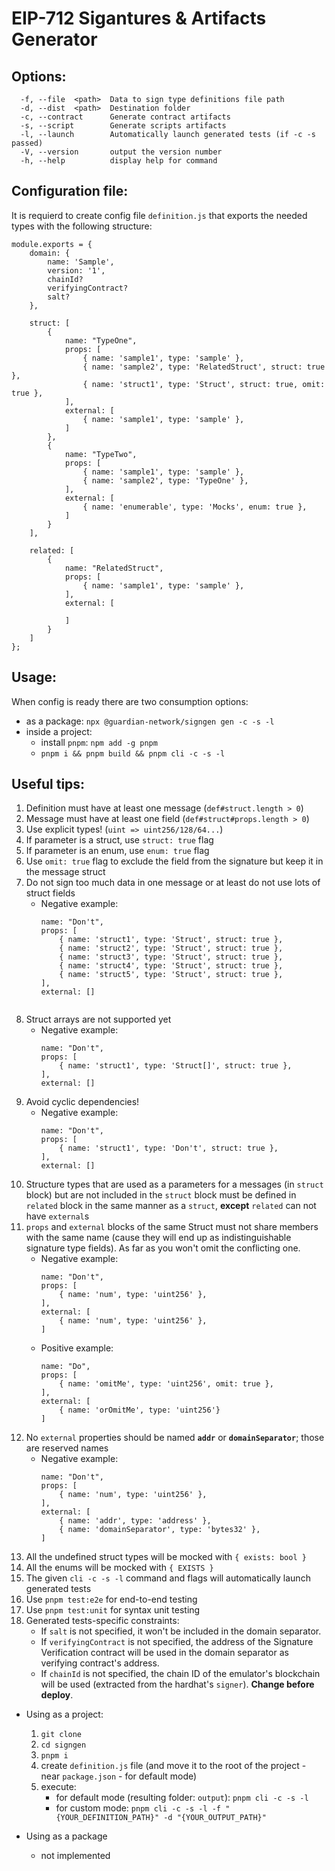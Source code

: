 # EIP-712 Sigantures & Artifacts Generator

## Options:
```
  -f, --file  <path>  Data to sign type definitions file path
  -d, --dist  <path>  Destination folder
  -c, --contract      Generate contract artifacts
  -s, --script        Generate scripts artifacts
  -l, --launch        Automatically launch generated tests (if -c -s passed)
  -V, --version       output the version number
  -h, --help          display help for command
```

## Configuration file:
It is requierd to create config file `definition.js` that exports the needed types with the following structure:
```
module.exports = {
    domain: {
        name: 'Sample',
        version: '1',
        chainId?
        verifyingContract?
        salt?
    },

    struct: [
        {
            name: "TypeOne", 
            props: [
                { name: 'sample1', type: 'sample' },
                { name: 'sample2', type: 'RelatedStruct', struct: true },
                { name: 'struct1', type: 'Struct', struct: true, omit: true },
            ],
            external: [
                { name: 'sample1', type: 'sample' },
            ]
        },
        {
            name: "TypeTwo",
            props: [
                { name: 'sample1', type: 'sample' },
                { name: 'sample2', type: 'TypeOne' },
            ],
            external: [
                { name: 'enumerable', type: 'Mocks', enum: true },
            ]
        }
    ],

    related: [
        {
            name: "RelatedStruct",
            props: [
                { name: 'sample1', type: 'sample' },
            ],
            external: [
                
            ]
        }
    ]
}; 
```

## Usage:

When config is ready there are two consumption options:
* as a package: `npx @guardian-network/signgen gen -c -s -l`
* inside a project:
    * install `pnpm`: `npm add -g pnpm`
    * `pnpm i && pnpm build && pnpm cli -c -s -l`

## Useful tips:
1. Definition must have at least one message (`def#struct.length > 0`)
1. Message must have at least one field (`def#struct#props.length > 0`)
1. Use explicit types! (`uint => uint256/128/64...`)
1. If parameter is a struct, use `struct: true` flag
1. If parameter is an enum, use `enum: true` flag
1. Use `omit: true` flag to exclude the field from the signature but keep it in the message struct
1. Do not sign too much data in one message or at least do not use lots of struct fields
    * Negative example:
        ```
        name: "Don't", 
        props: [
            { name: 'struct1', type: 'Struct', struct: true },
            { name: 'struct2', type: 'Struct', struct: true },
            { name: 'struct3', type: 'Struct', struct: true },
            { name: 'struct4', type: 'Struct', struct: true },
            { name: 'struct5', type: 'Struct', struct: true },
        ],
        external: []
    ```
1. Struct arrays are not supported yet
    * Negative example:
        ```
        name: "Don't", 
        props: [
            { name: 'struct1', type: 'Struct[]', struct: true },
        ],
        external: []
        ```
1. Avoid cyclic dependencies!
    * Negative example:
        ```
        name: "Don't", 
        props: [
            { name: 'struct1', type: 'Don't', struct: true },
        ],
        external: []
        ```
1. Structure types that are used as a parameters for a messages (in `struct` block) but are not included in the `struct` block must be defined in `related` block in the same manner as a `struct`, **except** `related` can not have `external`s
1. `props` and `external` blocks of the same Struct must not share members with the same name (cause they will end up as indistinguishable signature type fields). As far as you won't omit the conflicting one.
    * Negative example:
        ```
        name: "Don't", 
        props: [
            { name: 'num', type: 'uint256' },
        ],
        external: [
            { name: 'num', type: 'uint256' },
        ]
        ```
    * Positive example:
        ```
        name: "Do", 
        props: [
            { name: 'omitMe', type: 'uint256', omit: true },
        ],
        external: [
            { name: 'orOmitMe', type: 'uint256'}
        ]
        ```
1. No `external` properties should be named **`addr`** or **`domainSeparator`**; those are reserved names
    * Negative example:
        ```
        name: "Don't", 
        props: [
            { name: 'num', type: 'uint256' },
        ],
        external: [
            { name: 'addr', type: 'address' },
            { name: 'domainSeparator', type: 'bytes32' },
        ]
        ```
1. All the undefined struct types will be mocked with `{ exists: bool }`
1. All the enums will be mocked with `{ EXISTS }`
1. The given `cli -c -s -l` command and flags will automatically launch generated tests
1. Use `pnpm test:e2e` for end-to-end testing
1. Use `pnpm test:unit` for syntax unit testing
1. Generated tests-specific constraints:
    * If `salt` is not specified, it won't be included in the domain separator.
    * If `verifyingContract` is not specified, the address of the Signature Verification contract will be used in the domain separator
    as verifying contract's address.
    * If `chainId` is not specified, the chain ID of the emulator's blockchain will be used (extracted from the hardhat's `signer`). **Change before deploy**.

* Using as a project:
    1. `git clone`
    1. `cd signgen`
    1. `pnpm i`
    1. create `definition.js` file (and move it to the root of the project - near `package.json` - for default mode)
    1. execute:
        * for default mode (resulting folder: `output`): `pnpm cli -c -s -l`
        * for custom mode: `pnpm cli -c -s -l -f "{YOUR_DEFINITION_PATH}" -d "{YOUR_OUTPUT_PATH}"`

* Using as a package
    - not implemented